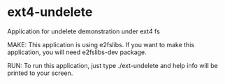 ext4-undelete
=============

Application for undelete demonstration under ext4 fs 

MAKE:
This application is using e2fslibs. If you want to make this 
application, you will need e2fslibs-dev package.

RUN:
To run this application, just type ./ext-undelete and help
info will be printed to your screen.
